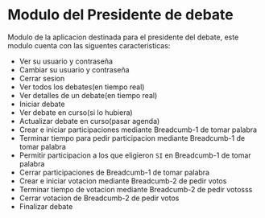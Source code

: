 # Modulo del Presidente de debate
Modulo de la aplicacion destinada para el presidente del debate,
este modulo cuenta con las siguentes caracteristicas:
- Ver su usuario y contraseña
- Cambiar su usuario y contraseña
- Cerrar sesion
- Ver todos los debates(en tiempo real)
- Ver detalles de un debate(en tiempo real)
- Iniciar debate
- Ver debate en curso(si lo hubiera)
- Actualizar debate en curso(pasar agenda)
- Crear e iniciar participaciones mediante Breadcumb-1 de tomar palabra
- Terminar tiempo para pedir participacion mediante Breadcumb-1 de tomar palabra
- Permitir participacion a los que eligieron `SI` en Breadcumb-1 de tomar palabra
- Cerrar participaciones de Breadcumb-1 de tomar palabra
- Crear e iniciar votacion mediante Breadcumb-2 de pedir votos
- Terminar tiempo de votacion mediante Breadcumb-2 de pedir votosss
- Cerrar votacion de Breadcumb-2 de pedir votos
- Finalizar debate